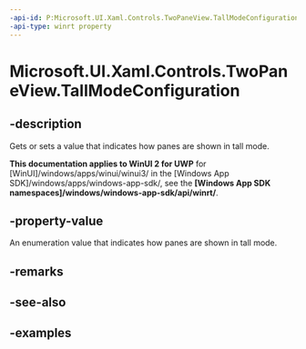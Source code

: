 ```yaml
---
-api-id: P:Microsoft.UI.Xaml.Controls.TwoPaneView.TallModeConfiguration
-api-type: winrt property
---
```


<!-- Property syntax.
public TwoPaneViewTallModeConfiguration TallModeConfiguration { get;  set; }
-->

# Microsoft.UI.Xaml.Controls.TwoPaneView.TallModeConfiguration

## -description

Gets or sets a value that indicates how panes are shown in tall mode.

**This documentation applies to WinUI 2 for UWP** for [WinUI]/windows/apps/winui/winui3/ in the [Windows App SDK]/windows/apps/windows-app-sdk/, see the **[Windows App SDK namespaces]/windows/windows-app-sdk/api/winrt/**.

## -property-value

An enumeration value that indicates how panes are shown in tall mode.

## -remarks

## -see-also

## -examples


